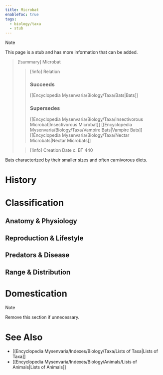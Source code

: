 ```yaml
---
title: Microbat
enableToc: true
tags:
  - biology/taxa
  - stub
---
```


> [!note]
> This page is a stub and has more information that can be added.

> [!summary] Microbat
> > [!info] Relation
> > ### Succeeds
> > [[Encyclopedia Mysenvaria/Biology/Taxa/Bats|Bats]]
> > ### Supersedes
> > [[Encyclopedia Mysenvaria/Biology/Taxa/Insectivorous Microbat|Insectivorous Microbat]]
> > [[Encyclopedia Mysenvaria/Biology/Taxa/Vampire Bats|Vampire Bats]]
> > [[Encyclopedia Mysenvaria/Biology/Taxa/Nectar Microbats|Nectar Microbats]]
>
> > [!info] Creation Date
> > c. BT 440

Bats characterized by their smaller sizes and often carnivorous diets.
# History

# Classification
## Anatomy & Physiology

## Reproduction & Lifestyle

## Predators & Disease

## Range & Distribution

# Domestication

> [!note]
> Remove this section if unnecessary.
# See Also
- [[Encyclopedia Mysenvaria/Indexes/Biology/Taxa/Lists of Taxa|Lists of Taxa]]
- [[Encyclopedia Mysenvaria/Indexes/Biology/Animals/Lists of Animals|Lists of Animals]]